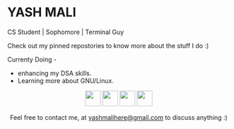 # YASH MALI

CS Student | Sophomore | Terminal Guy

Check out my pinned repostories to know more about the stuff I do :)

Currenty Doing -
- enhancing my DSA skills.
- Learning more about GNU/Linux.
<center>

[<img src="https://cdn-icons-png.flaticon.com/128/5969/5969023.png" width=35xxxxpx height=35px>](https://dev.to/iumoinfinium)
[<img src="https://cdn-icons-png.flaticon.com/512/2111/2111463.png" width=35px height=35px>](https://instagram.com/iumo_yash)
[<img src="https://cdn-icons-png.flaticon.com/512/733/733579.png" width=35px height=35px>](https://www.twitter.com/iumohere)
[<img src="https://cdn-icons-png.flaticon.com/512/174/174857.png" width=35px height=35px>](https://www.linkedin.com/in/yash-mali)

Feel free to contact me, at [yashmalihere@gmail.com](mailto:yashmalihere@gmail.com) to discuss anything :)
</center>

<!-- ![-------------------------------------------------------------](https://raw.githubusercontent.com/andreasbm/readme/master/assets/lines/rainbow.png)

<img align="center" alt="IumoInfinium's  Github Stats" src="https://github-readme-stats.vercel.app/api?username=IumoInfinium&show_icons=true&theme=radical&hide_border=true&count_private=true" />

![-------------------------------------------------------------](https://raw.githubusercontent.com/andreasbm/readme/master/assets/lines/rainbow.png) -->
